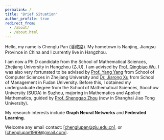 ```yaml
---
permalink: /
title: "Brief Situation"
author_profile: true
redirect_from: 
  - /about/
  - /about.html
---
```


Hello, my name is Chenglu Pan (潘成路). My hometown is Nanjing, Jiangsu Province in China and I currently live in Hangzhou. 

I am now a Ph.D candidate from the School of Mathematical Sciences, Zhejiang University in Hangzhou (ZJU). I am advised by [Prof. Qingbiao Wu](https://person.zju.edu.cn/en/0085412). I was also very fortunated to be advised by [Prof. Yang Yang](yangy.org) from School of Computer Sciences in Zhejiang University and [Dr. Jiarong Xu](galina0217.github.io) from School of Management in Fudan University. Before this, I obtained my undergraduate degree from the School of Mathematical Sciences, Soochow University (SUDA) in Suzhou, majoring in Mathematics and Applied Mathematics, guided by [Prof. Shenggao Zhou](https://math.sjtu.edu.cn/faculty/sgzhou) (now in Shanghai Jiao Tong University).

My research interests include **Graph Neural Networks** and **Federated Learning**.

Welcome any email contact: [chenglupan@zju.edu.cn], or [chenglupan1999@gmail.com].
